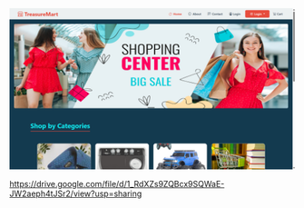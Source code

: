 [![Watch Video](https://raw.githubusercontent.com/KandimallaVarun/TreasureMart-EcommerceApplication/main/Screenshot%20(163).png)](https://drive.google.com/file/d/1_RdXZs9ZQBcx9SQWaE-JW2aeph4tJSr2/view?usp=sharing)


https://drive.google.com/file/d/1_RdXZs9ZQBcx9SQWaE-JW2aeph4tJSr2/view?usp=sharing
